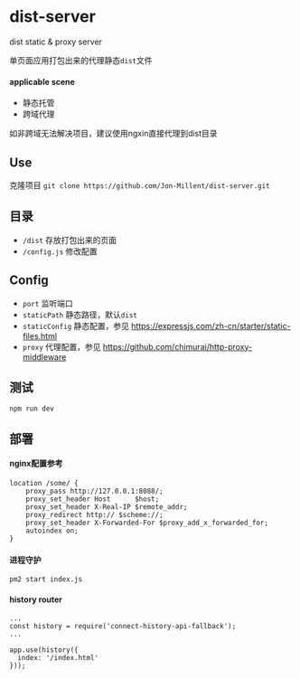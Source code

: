 # dist-server
dist static &amp; proxy server

单页面应用打包出来的代理静态`dist`文件

#### applicable scene
* 静态托管
* 跨域代理

如非跨域无法解决项目，建议使用ngxin直接代理到dist目录

## Use

克隆项目 `git clone https://github.com/Jon-Millent/dist-server.git`

## 目录

* `/dist` 存放打包出来的页面
* `/config.js` 修改配置

## Config

* `port` 监听端口
* `staticPath` 静态路径，默认`dist`
* `staticConfig` 静态配置，参见 https://expressjs.com/zh-cn/starter/static-files.html
* `proxy` 代理配置，参见 https://github.com/chimurai/http-proxy-middleware

## 测试
`npm run dev`

## 部署

#### nginx配置参考

```text
location /some/ {
    proxy_pass http://127.0.0.1:8088/;
    proxy_set_header Host      $host;
    proxy_set_header X-Real-IP $remote_addr;
    proxy_redirect http:// $scheme://;
    proxy_set_header X-Forwarded-For $proxy_add_x_forwarded_for;
    autoindex on;
}
```  
#### 进程守护  
`pm2 start index.js`  

#### history router
```
...
const history = require('connect-history-api-fallback');
...

app.use(history({
  index: '/index.html'
}));
```
